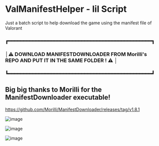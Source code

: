 # ValManifestHelper - lil Script
Just a batch script to help download the game using the manifest file of Valorant

### ┏━━━━━━━━━━━━━━━━━━━━━━━━━━━━━━━━━━━━━━━━━━━━━━━┓
### │⚠️ DOWNLOAD MANIFESTDOWNLOADER FROM Morilli's REPO AND PUT IT IN THE SAME FOLDER ! ⚠️ │
### ┗━━━━━━━━━━━━━━━━━━━━━━━━━━━━━━━━━━━━━━━━━━━━━━━┛
## Big big thanks to Morilli for the ManifestDownloader executable!
https://github.com/Morilli/ManifestDownloader/releases/tag/v1.8.1

![image](https://user-images.githubusercontent.com/128378374/228708863-f40beb14-e9d8-41c1-a7b8-2e5fa568db95.png)

![image](https://user-images.githubusercontent.com/128378374/228708905-57c376da-2223-47a7-96eb-945d5bc2f16a.png)

![image](https://user-images.githubusercontent.com/128378374/228709031-5b3b106c-9631-4d7f-a02f-3e6840d09dfc.png)
